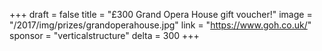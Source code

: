 +++
draft = false
title = "£300 Grand Opera House gift voucher!"
image = "/2017/img/prizes/grandoperahouse.jpg"
link = "https://www.goh.co.uk/"
sponsor = "verticalstructure"
delta = 300
+++
